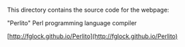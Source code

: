 
This directory contains the source code for the webpage:

  "Perlito" Perl programming language compiler

  [http://fglock.github.io/Perlito](http://fglock.github.io/Perlito)

